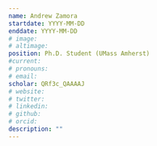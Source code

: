 ```yaml
---
name: Andrew Zamora
startdate: YYYY-MM-DD
enddate: YYYY-MM-DD
# image:
# altimage:
position: Ph.D. Student (UMass Amherst)
#current:
# pronouns:
# email:
scholar: QRf3c_QAAAAJ
# website:
# twitter:
# linkedin:
# github:
# orcid:
description: ""
---
```

